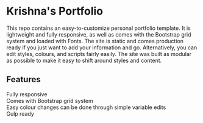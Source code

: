 # Krishna's Portfolio
This repo contains an easy-to-customize personal portfolio template. It is lightweight and fully responsive, as well as comes with the Bootstrap grid system and loaded with Fonts. The site is static and comes production ready if you just want to add your information and go. Alternatively, you can edit styles, colours, and scripts fairly easily. The site was built as modular as possible to make it easy to shift around styles and content.

## Features
Fully responsive   
Comes with Bootstrap grid system  
Easy colour changes can be done through simple variable edits  
Gulp ready   
